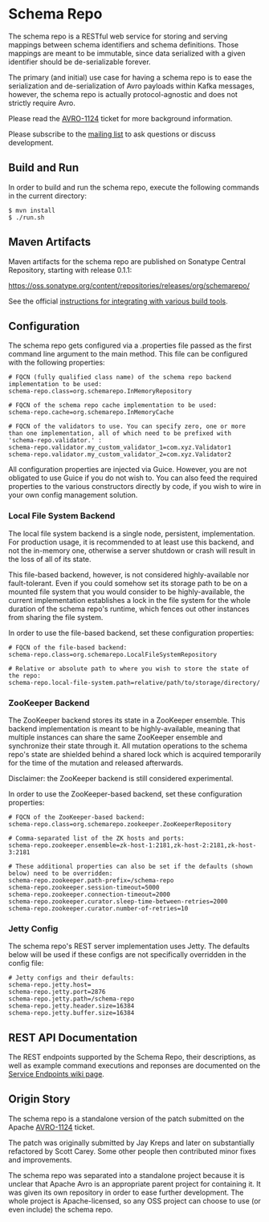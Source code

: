 # Schema Repo

The schema repo is a RESTful web service for storing and serving mappings between schema identifiers and schema definitions. Those mappings are meant to be immutable, since data serialized with a given identifier should be de-serializable forever.

The primary (and initial) use case for having a schema repo is to ease the serialization and de-serialization of Avro payloads within Kafka messages, however, the schema repo is actually protocol-agnostic and does not strictly require Avro.

Please read the [AVRO-1124](https://issues.apache.org/jira/browse/AVRO-1124) ticket for more background information.

Please subscribe to the [mailing list](https://groups.google.com/forum/#!forum/schema-repo) to ask questions or discuss development.

## Build and Run

In order to build and run the schema repo, execute the following commands in the current directory:

    $ mvn install
    $ ./run.sh

## Maven Artifacts

Maven artifacts for the schema repo are published on Sonatype Central Repository, starting with release 0.1.1:

https://oss.sonatype.org/content/repositories/releases/org/schemarepo/

See the official [instructions for integrating with various build tools](https://oss.sonatype.org/content/repositories/releases/org/schemarepo/).

## Configuration

The schema repo gets configured via a .properties file passed as the first command line argument to the main method. This file can be configured with the following properties:

    # FQCN (fully qualified class name) of the schema repo backend implementation to be used:
    schema-repo.class=org.schemarepo.InMemoryRepository
     
    # FQCN of the schema repo cache implementation to be used:
    schema-repo.cache=org.schemarepo.InMemoryCache
     
    # FQCN of the validators to use. You can specify zero, one or more than one implementation, all of which need to be prefixed with 'schema-repo.validator.' : 
    schema-repo.validator.my_custom_validator_1=com.xyz.Validator1
    schema-repo.validator.my_custom_validator_2=com.xyz.Validator2

All configuration properties are injected via Guice. However, you are not obligated to use Guice if you do not wish to. You can also feed the required properties to the various constructors directly by code, if you wish to wire in your own config management solution.
    
### Local File System Backend

The local file system backend is a single node, persistent, implementation. For production usage, it is recommended to at least use this backend, and not the in-memory one, otherwise a server shutdown or crash will result in the loss of all of its state.

This file-based backend, however, is not considered highly-available nor fault-tolerant. Even if you could somehow set its storage path to be on a mounted file system that you would consider to be highly-available, the current implementation establishes a lock in the file system for the whole duration of the schema repo's runtime, which fences out other instances from sharing the file system.

In order to use the file-based backend, set these configuration properties:

    # FQCN of the file-based backend:
    schema-repo.class=org.schemarepo.LocalFileSystemRepository
     
    # Relative or absolute path to where you wish to store the state of the repo:
    schema-repo.local-file-system.path=relative/path/to/storage/directory/

### ZooKeeper Backend

The ZooKeeper backend stores its state in a ZooKeeper ensemble. This backend implementation is meant to be highly-available, meaning that multiple instances can share the same ZooKeeper ensemble and synchronize their state through it. All mutation operations to the schema repo's state are shielded behind a shared lock which is acquired temporarily for the time of the mutation and released afterwards.

Disclaimer: the ZooKeeper backend is still considered experimental.

In order to use the ZooKeeper-based backend, set these configuration properties:

    # FQCN of the ZooKeeper-based backend:
    schema-repo.class=org.schemarepo.zookeeper.ZooKeeperRepository
     
    # Comma-separated list of the ZK hosts and ports:
    schema-repo.zookeeper.ensemble=zk-host-1:2181,zk-host-2:2181,zk-host-3:2181
     
    # These additional properties can also be set if the defaults (shown below) need to be overridden:
    schema-repo.zookeeper.path-prefix=/schema-repo
    schema-repo.zookeeper.session-timeout=5000
    schema-repo.zookeeper.connection-timeout=2000
    schema-repo.zookeeper.curator.sleep-time-between-retries=2000
    schema-repo.zookeeper.curator.number-of-retries=10
    
### Jetty Config

The schema repo's REST server implementation uses Jetty. The defaults below will be used if these configs are not specifically overridden in the config file:

    # Jetty configs and their defaults:
    schema-repo.jetty.host=
    schema-repo.jetty.port=2876
    schema-repo.jetty.path=/schema-repo
    schema-repo.jetty.header.size=16384
    schema-repo.jetty.buffer.size=16384
    
## REST API Documentation

The REST endpoints supported by the Schema Repo, their descriptions, as well as example command executions and reponses are documented on the [Service Endpoints wiki page](https://github.com/schema-repo/schema-repo/wiki/Service-Endpoints).

## Origin Story

The schema repo is a standalone version of the patch submitted on the Apache [AVRO-1124](https://issues.apache.org/jira/browse/AVRO-1124) ticket.

The patch was originally submitted by Jay Kreps and later on substantially refactored by Scott Carey. Some other people then contributed minor fixes and improvements.

The schema repo was separated into a standalone project because it is unclear that Apache Avro is an appropriate parent project for containing it. It was given its own repository in order to ease further development. The whole project is Apache-licensed, so any OSS project can choose to use (or even include) the schema repo.
